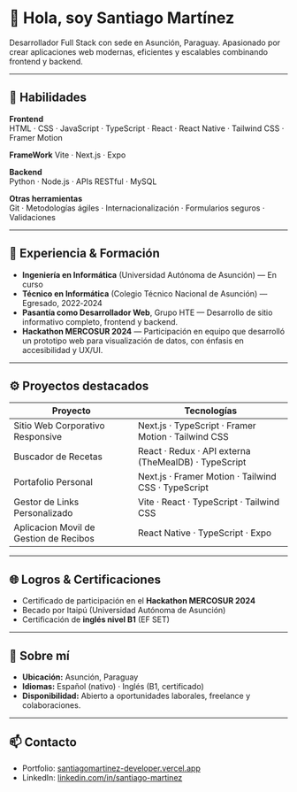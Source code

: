 # 👋 Hola, soy Santiago Martínez

Desarrollador Full Stack con sede en Asunción, Paraguay. Apasionado por crear aplicaciones web modernas, eficientes y escalables combinando frontend y backend.

---

## 🧰 Habilidades

**Frontend**  
HTML · CSS · JavaScript · TypeScript · React · React Native · Tailwind CSS · Framer Motion

**FrameWork**
Vite · Next.js · Expo

**Backend**  
Python · Node.js · APIs RESTful · MySQL 

**Otras herramientas**  
Git · Metodologías ágiles · Internacionalización · Formularios seguros · Validaciones

---

## 🎯 Experiencia & Formación

- **Ingeniería en Informática** (Universidad Autónoma de Asunción) — En curso  
- **Técnico en Informática** (Colegio Técnico Nacional de Asunción) — Egresado, 2022‑2024  
- **Pasantía como Desarrollador Web**, Grupo HTE — Desarrollo de sitio informativo completo, frontend y backend.  
- **Hackathon MERCOSUR 2024** — Participación en equipo que desarrolló un prototipo web para visualización de datos, con énfasis en accesibilidad y UX/UI.

---

## ⚙️ Proyectos destacados

| Proyecto | Tecnologías |
|---|---|
| Sitio Web Corporativo Responsive | Next.js · TypeScript · Framer Motion · Tailwind CSS |
| Buscador de Recetas | React · Redux · API externa (TheMealDB) · TypeScript |
| Portafolio Personal | Next.js · Framer Motion · Tailwind CSS · TypeScript |
| Gestor de Links Personalizado | Vite · React · TypeScript · Tailwind CSS |
| Aplicacion Movil de Gestion de Recibos |  React Native · TypeScript · Expo |

---

## 🌐 Logros & Certificaciones

- Certificado de participación en el **Hackathon MERCOSUR 2024**   
- Becado por Itaipú (Universidad Autónoma de Asunción)
- Certificación de **inglés nivel B1** (EF SET) 

---

## 📍 Sobre mí

- **Ubicación:** Asunción, Paraguay  
- **Idiomas:** Español (nativo) · Inglés (B1, certificado)  
- **Disponibilidad:** Abierto a oportunidades laborales, freelance y colaboraciones.  

---

## 📫 Contacto

- Portfolio: [santiagomartinez-developer.vercel.app](https://santiagomartinez-developer.vercel.app/)  
- LinkedIn: [linkedin.com/in/santiago-martinez](www.linkedin.com/in/santiago-martínez-5496b8364)  
  

